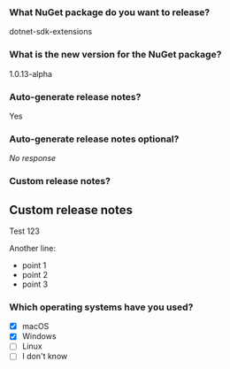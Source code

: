 ### What NuGet package do you want to release?

dotnet-sdk-extensions

### What is the new version for the NuGet package?

1.0.13-alpha

### Auto-generate release notes?

Yes

### Auto-generate release notes optional?

_No response_

### Custom release notes?

## Custom release notes 

Test 123

Another line:
- point 1
- point 2
- point 3

### Which operating systems have you used?

- [X] macOS
- [X] Windows
- [ ] Linux
- [ ] I don't know
